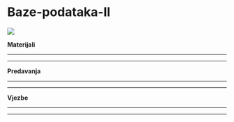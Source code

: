 # Baze-podataka-II

![](https://komarev.com/ghpvc/?username=Baze-podataka-II&label=Broj+posjeta:)

**Materijali**

<hr>

<hr>

**Predavanja**

<hr>

<hr>

**Vjezbe**

<hr>

<hr>

